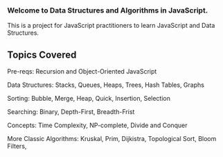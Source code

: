 ### Welcome to Data Structures and Algorithms in JavaScript.

This is a project for JavaScript practitioners to learn JavaScript and Data Structures. 

## Topics Covered

Pre-reqs: Recursion and Object-Oriented JavaScript

Data Structures: Stacks, Queues, Heaps, Trees, Hash Tables, Graphs

Sorting: Bubble, Merge, Heap, Quick, Insertion, Selection

Searching: Binary, Depth-First, Breadth-Frist

Concepts: Time Complexity, NP-complete, Divide and Conquer

More Classic Algorithms: Kruskal, Prim, Dijkistra, Topological Sort, Bloom Filters, 
